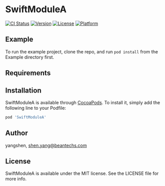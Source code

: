 # SwiftModuleA

[![CI Status](https://img.shields.io/travis/yangshen/SwiftModuleA.svg?style=flat)](https://travis-ci.org/yangshen/SwiftModuleA)
[![Version](https://img.shields.io/cocoapods/v/SwiftModuleA.svg?style=flat)](https://cocoapods.org/pods/SwiftModuleA)
[![License](https://img.shields.io/cocoapods/l/SwiftModuleA.svg?style=flat)](https://cocoapods.org/pods/SwiftModuleA)
[![Platform](https://img.shields.io/cocoapods/p/SwiftModuleA.svg?style=flat)](https://cocoapods.org/pods/SwiftModuleA)

## Example

To run the example project, clone the repo, and run `pod install` from the Example directory first.

## Requirements

## Installation

SwiftModuleA is available through [CocoaPods](https://cocoapods.org). To install
it, simply add the following line to your Podfile:

```ruby
pod 'SwiftModuleA'
```

## Author

yangshen, shen.yang@beantechs.com

## License

SwiftModuleA is available under the MIT license. See the LICENSE file for more info.
